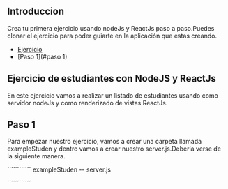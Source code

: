 ## Introduccion
Crea tu primera ejercicio usando nodeJs y ReactJs paso a paso.Puedes clonar el ejercicio para poder guiarte en la aplicación que estas creando.
- [Ejercicio](#ejercicio)
- [Paso 1](#paso 1)

## Ejercicio de estudiantes con NodeJS y ReactJs
En este ejercicio vamos a realizar un listado de estudiantes usando como servidor nodeJs y como renderizado de vistas ReactJs.

## Paso 1
Para empezar nuestro ejercicio, vamos a crear una carpeta llamada exampleStuden y dentro vamos a crear nuestro server.js.Deberia verse de la siguiente manera.

´´´´´´´´´´´´
  exampleStuden
   -- server.js

´´´´´´´´´´´´
